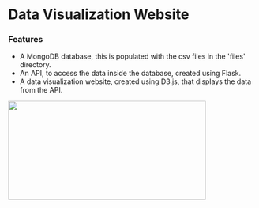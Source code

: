 # Data Visualization Website

### Features
- A MongoDB database, this is populated with the csv files in the 'files' directory.
- An API, to access the data inside the database, created using Flask.
- A data visualization website, created using D3.js, that displays the data from the API.

<img src="https://media.giphy.com/media/LRrYJDkaSSTZR2xL2C/giphy.gif" align="center" width="400" height="200" />
